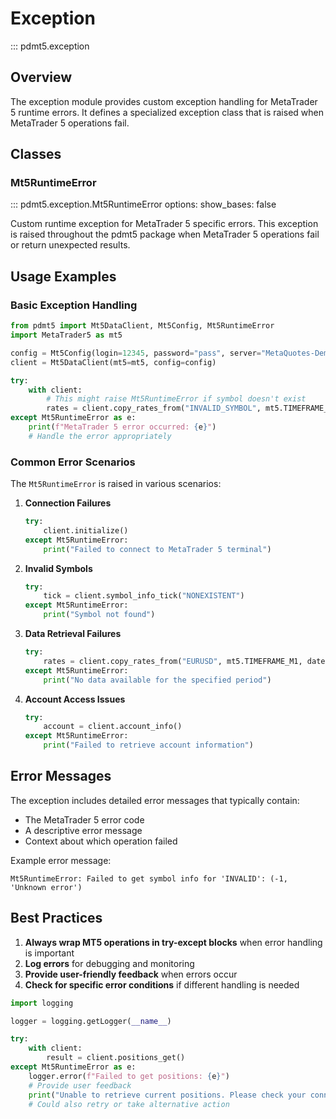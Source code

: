 # Exception

::: pdmt5.exception

## Overview

The exception module provides custom exception handling for MetaTrader 5 runtime errors. It defines a specialized exception class that is raised when MetaTrader 5 operations fail.

## Classes

### Mt5RuntimeError
::: pdmt5.exception.Mt5RuntimeError
    options:
      show_bases: false

Custom runtime exception for MetaTrader 5 specific errors. This exception is raised throughout the pdmt5 package when MetaTrader 5 operations fail or return unexpected results.

## Usage Examples

### Basic Exception Handling

```python
from pdmt5 import Mt5DataClient, Mt5Config, Mt5RuntimeError
import MetaTrader5 as mt5

config = Mt5Config(login=12345, password="pass", server="MetaQuotes-Demo")
client = Mt5DataClient(mt5=mt5, config=config)

try:
    with client:
        # This might raise Mt5RuntimeError if symbol doesn't exist
        rates = client.copy_rates_from("INVALID_SYMBOL", mt5.TIMEFRAME_H1, datetime.now(), 100)
except Mt5RuntimeError as e:
    print(f"MetaTrader 5 error occurred: {e}")
    # Handle the error appropriately
```

### Common Error Scenarios

The `Mt5RuntimeError` is raised in various scenarios:

1. **Connection Failures**
   ```python
   try:
       client.initialize()
   except Mt5RuntimeError:
       print("Failed to connect to MetaTrader 5 terminal")
   ```

2. **Invalid Symbols**
   ```python
   try:
       tick = client.symbol_info_tick("NONEXISTENT")
   except Mt5RuntimeError:
       print("Symbol not found")
   ```

3. **Data Retrieval Failures**
   ```python
   try:
       rates = client.copy_rates_from("EURUSD", mt5.TIMEFRAME_M1, datetime(1990, 1, 1), 100)
   except Mt5RuntimeError:
       print("No data available for the specified period")
   ```

4. **Account Access Issues**
   ```python
   try:
       account = client.account_info()
   except Mt5RuntimeError:
       print("Failed to retrieve account information")
   ```

## Error Messages

The exception includes detailed error messages that typically contain:

- The MetaTrader 5 error code
- A descriptive error message
- Context about which operation failed

Example error message:
```
Mt5RuntimeError: Failed to get symbol info for 'INVALID': (-1, 'Unknown error')
```

## Best Practices

1. **Always wrap MT5 operations in try-except blocks** when error handling is important
2. **Log errors** for debugging and monitoring
3. **Provide user-friendly feedback** when errors occur
4. **Check for specific error conditions** if different handling is needed

```python
import logging

logger = logging.getLogger(__name__)

try:
    with client:
        result = client.positions_get()
except Mt5RuntimeError as e:
    logger.error(f"Failed to get positions: {e}")
    # Provide user feedback
    print("Unable to retrieve current positions. Please check your connection.")
    # Could also retry or take alternative action
```
